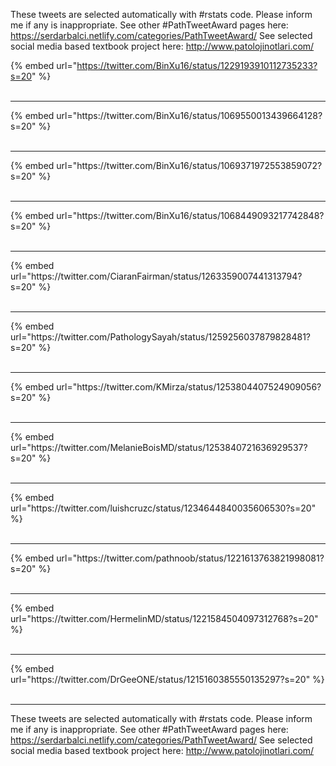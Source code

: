 

These tweets are selected automatically with #rstats code. Please inform me if any is inappropriate.
See other #PathTweetAward pages here: https://serdarbalci.netlify.com/categories/PathTweetAward/ 
See selected social media based textbook project here: http://www.patolojinotlari.com/

{% embed url="https://twitter.com/BinXu16/status/1229193910112735233?s=20" %}<br>
<br>
<hr>
{% embed url="https://twitter.com/BinXu16/status/1069550013439664128?s=20" %}<br>
<br>
<hr>
{% embed url="https://twitter.com/BinXu16/status/1069371972553859072?s=20" %}<br>
<br>
<hr>
{% embed url="https://twitter.com/BinXu16/status/1068449093217742848?s=20" %}<br>
<br>
<hr>
{% embed url="https://twitter.com/CiaranFairman/status/1263359007441313794?s=20" %}<br>
<br>
<hr>
{% embed url="https://twitter.com/PathologySayah/status/1259256037879828481?s=20" %}<br>
<br>
<hr>
{% embed url="https://twitter.com/KMirza/status/1253804407524909056?s=20" %}<br>
<br>
<hr>
{% embed url="https://twitter.com/MelanieBoisMD/status/1253840721636929537?s=20" %}<br>
<br>
<hr>
{% embed url="https://twitter.com/luishcruzc/status/1234644840035606530?s=20" %}<br>
<br>
<hr>
{% embed url="https://twitter.com/pathnoob/status/1221613763821998081?s=20" %}<br>
<br>
<hr>
{% embed url="https://twitter.com/HermelinMD/status/1221584504097312768?s=20" %}<br>
<br>
<hr>
{% embed url="https://twitter.com/DrGeeONE/status/1215160385550135297?s=20" %}<br>
<br>
<hr>


These tweets are selected automatically with #rstats code. Please inform me if any is inappropriate.
See other #PathTweetAward pages here: https://serdarbalci.netlify.com/categories/PathTweetAward/ 
See selected social media based textbook project here: http://www.patolojinotlari.com/
